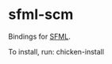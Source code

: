 sfml-scm
========
Bindings for [SFML](http://www.sfml-dev.org/).

To install, run:
    chicken-install

